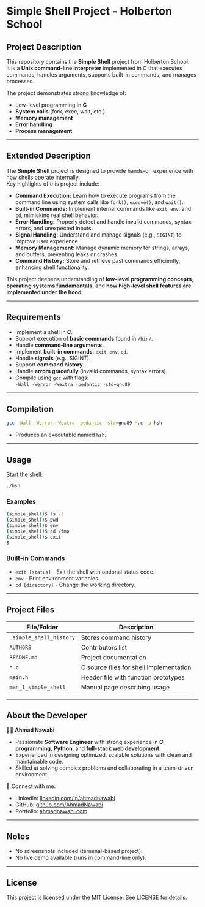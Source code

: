 # Simple Shell Project - Holberton School

## Project Description
This repository contains the **Simple Shell** project from Holberton School.  
It is a **Unix command-line interpreter** implemented in C that executes commands, handles arguments, supports built-in commands, and manages processes.  

The project demonstrates strong knowledge of:
- Low-level programming in **C**
- **System calls** (fork, exec, wait, etc.)
- **Memory management**
- **Error handling**
- **Process management**

---

## Extended Description
The **Simple Shell** project is designed to provide hands-on experience with how shells operate internally.  
Key highlights of this project include:

- **Command Execution:** Learn how to execute programs from the command line using system calls like `fork()`, `execve()`, and `wait()`.  
- **Built-in Commands:** Implement internal commands like `exit`, `env`, and `cd`, mimicking real shell behavior.  
- **Error Handling:** Properly detect and handle invalid commands, syntax errors, and unexpected inputs.  
- **Signal Handling:** Understand and manage signals (e.g., `SIGINT`) to improve user experience.  
- **Memory Management:** Manage dynamic memory for strings, arrays, and buffers, preventing leaks or crashes.  
- **Command History:** Store and retrieve past commands efficiently, enhancing shell functionality.  

This project deepens understanding of **low-level programming concepts**, **operating systems fundamentals**, and **how high-level shell features are implemented under the hood**.  

---

## Requirements
- Implement a shell in **C**.
- Support execution of **basic commands** found in `/bin/`.
- Handle **command-line arguments**.
- Implement **built-in commands**: `exit`, `env`, `cd`.
- Handle **signals** (e.g., SIGINT).
- Support **command history**.
- Handle **errors gracefully** (invalid commands, syntax errors).
- Compile using `gcc` with flags:  
  `-Wall -Werror -Wextra -pedantic -std=gnu89`

---

## Compilation
```bash
gcc -Wall -Werror -Wextra -pedantic -std=gnu89 *.c -o hsh
```
- Produces an executable named `hsh`.

---

## Usage
Start the shell:

```bash
./hsh
```

### Examples
```bash
(simple_shell)$ ls -l
(simple_shell)$ pwd
(simple_shell)$ env
(simple_shell)$ cd /tmp
(simple_shell)$ exit
$
```

### Built-in Commands
- `exit [status]` - Exit the shell with optional status code.
- `env` - Print environment variables.
- `cd [directory]` - Change the working directory.

---

## Project Files
| File/Folder | Description |
| ----------- | ----------- |
| `.simple_shell_history` | Stores command history |
| `AUTHORS` | Contributors list |
| `README.md` | Project documentation |
| `*.c` | C source files for shell implementation |
| `main.h` | Header file with function prototypes |
| `man_1_simple_shell` | Manual page describing usage |

---

## About the Developer
👨‍💻 **Ahmad Nawabi**  
- Passionate **Software Engineer** with strong experience in **C programming**, **Python**, and **full-stack web development**.  
- Experienced in designing optimized, scalable solutions with clean and maintainable code.  
- Skilled at solving complex problems and collaborating in a team-driven environment.  

🔗 Connect with me:  
- LinkedIn: [linkedin.com/in/ahmadnawabi](https://www.linkedin.com/in/ahmadshamoonnawabi)  
- GitHub: [github.com/AhmadNawabi](https://github.com/AhmadNawabi)  
- Portfolio: [ahmadnawabi.com](https://ahmadnawabi.github.io/Personal_Website)  

---

## Notes
- No screenshots included (terminal-based project).  
- No live demo available (runs in command-line only).  

---

## License
This project is licensed under the MIT License. See [LICENSE](LICENSE) for details.
